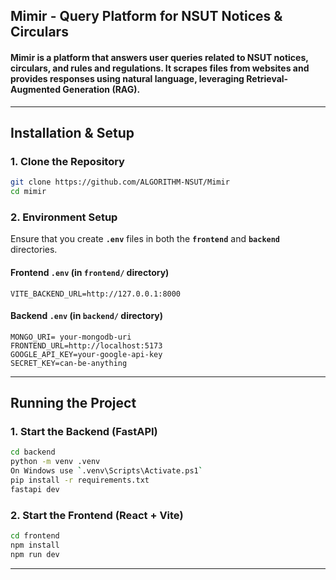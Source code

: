 ## **Mimir - Query Platform for NSUT Notices & Circulars**

#### **Mimir is a platform that answers user queries related to NSUT notices, circulars, and rules and regulations. It scrapes files from websites and provides responses using natural language, leveraging Retrieval-Augmented Generation (RAG).** 
---

## **Installation & Setup**

### **1. Clone the Repository**
```sh
git clone https://github.com/ALGORITHM-NSUT/Mimir
cd mimir
```

### **2. Environment Setup**
Ensure that you create **`.env`** files in both the **`frontend`** and **`backend`** directories.

#### **Frontend `.env` (in `frontend/` directory)**
```env
VITE_BACKEND_URL=http://127.0.0.1:8000
```

#### **Backend `.env` (in `backend/` directory)**
```env
MONGO_URI= your-mongodb-uri
FRONTEND_URL=http://localhost:5173
GOOGLE_API_KEY=your-google-api-key
SECRET_KEY=can-be-anything
```

---

## **Running the Project**

### **1. Start the Backend (FastAPI)**
```sh
cd backend
python -m venv .venv
On Windows use `.venv\Scripts\Activate.ps1`
pip install -r requirements.txt
fastapi dev 
```

### **2. Start the Frontend (React + Vite)**
```sh
cd frontend
npm install
npm run dev
```

---

